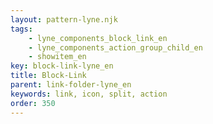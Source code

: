 ```yaml
---
layout: pattern-lyne.njk
tags: 
    - lyne_components_block_link_en
    - lyne_components_action_group_child_en
    - showitem_en
key: block-link-lyne_en
title: Block-Link
parent: link-folder-lyne_en
keywords: link, icon, split, action
order: 350
---
```

